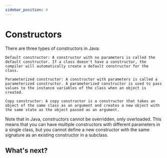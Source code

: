 ```yaml
---
sidebar_position: 4
---
```


# Constructors

There are three types of constructors in Java:

    Default constructor: A constructor with no parameters is called the default constructor. If a class doesn't have a constructor, the compiler will automatically create a default constructor for the class.

    Parameterized constructor: A constructor with parameters is called a parameterized constructor. A parameterized constructor is used to pass values to the instance variables of the class when an object is created.

    Copy constructor: A copy constructor is a constructor that takes an object of the same class as an argument and creates a new object with the same state as the object passed as an argument.

Note that in Java, constructors cannot be overridden, only overloaded. This means that you can have multiple constructors with different parameters in a single class, but you cannot define a new constructor with the same signature as an existing constructor in a subclass.

## What's next?
